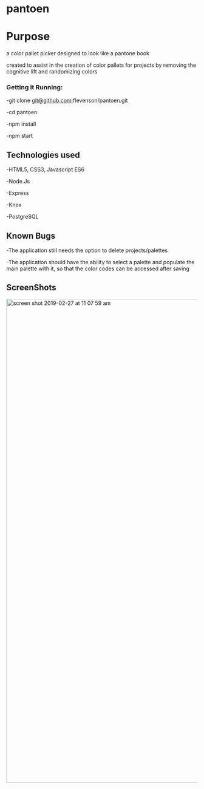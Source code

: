 # pantoen

# Purpose

a color pallet picker designed to look like a pantone book

created to assist in the creation of color pallets for projects by removing the cognitive lift and randomizing colors

### Getting it Running:

-git clone git@github.com:flevenson/pantoen.git

-cd pantoen

-npm install

-npm start

## Technologies used

-HTML5, CSS3, Javascript ES6

-Node.Js

-Express

-Knex

-PostgreSQL

## Known Bugs

-The application still needs the option to delete projects/palettes

-The application should have the ability to select a palette and populate the main palette with it, so that the color codes can be accessed after saving

## ScreenShots

<img width="1274" alt="screen shot 2019-02-27 at 11 07 59 am" src="https://user-images.githubusercontent.com/37809511/53512479-21467000-3a80-11e9-83af-b6eedf66ed31.png">
